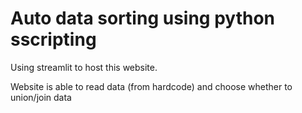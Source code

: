 # Auto data sorting using python sscripting


Using streamlit to host this website.

Website is able to read data (from hardcode)  and choose whether to union/join data
